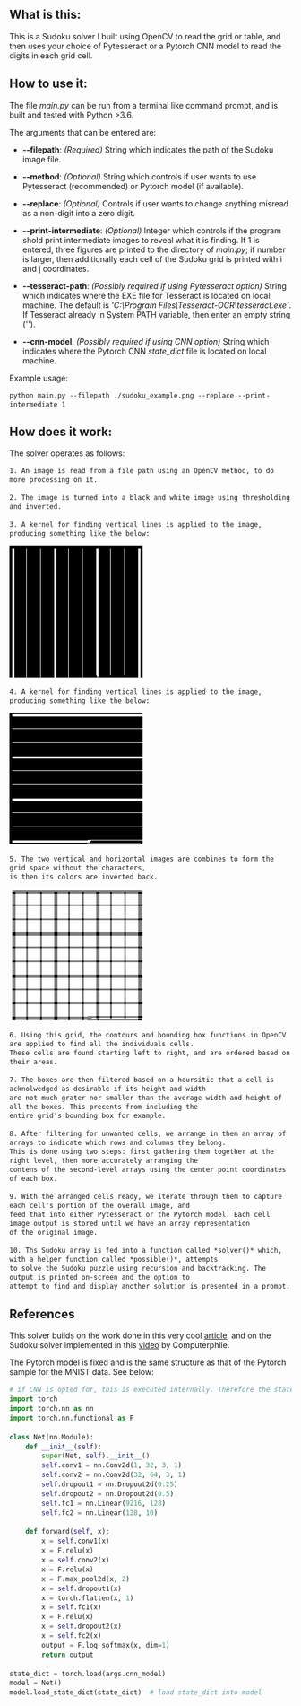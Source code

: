 ## What is this:

This is a Sudoku solver I built using OpenCV to read the grid or table, and then 
uses your choice of Pytesseract or a Pytorch CNN model to read the digits in each grid cell.



## How to use it:

The file *main.py* can be run from a terminal like command prompt, and is built and tested with Python >3.6.

The arguments that can be entered are:
- **--filepath**: *(Required)* String which indicates the path of the Sudoku image file.  

- **--method**: *(Optional)* String which controls if user wants to use Pytesseract (recommended) or Pytorch model (if available).

- **--replace**: *(Optional)* Controls if user wants to change anything misread as a non-digit into a zero digit. 

- **--print-intermediate**: *(Optional)* Integer which controls if the program shold print intermediate images to reveal what 
        it is finding. If 1 is entered, three figures are printed to the directory of *main.py*; if number is larger, then
        additionally each cell of the Sudoku grid is printed with i and j coordinates.

- **--tesseract-path**: *(Possibly required if using Pytesseract option)* String which indicates where the EXE file for 
            Tesseract is located on local machine.
        The default is *'C:\\Program Files\\Tesseract-OCR\\tesseract.exe'*. If Tesseract already in System PATH variable, then enter an empty string ('').
- **--cnn-model**: *(Possibly required if using CNN option)* String which indicates where the Pytorch CNN *state_dict* file is located on local machine.

Example usage:

```commandline
python main.py --filepath ./sudoku_example.png --replace --print-intermediate 1
```
  

## How does it work:

The solver operates as follows:

    1. An image is read from a file path using an OpenCV method, to do more processing on it.
    
    2. The image is turned into a black and white image using thresholding and inverted.
    
    3. A kernel for finding vertical lines is applied to the image, producing something like the below:

![Vertical Lines](/images/sudoku6_vertical_lines.png)

    4. A kernel for finding vertical lines is applied to the image, producing something like the below:

![Horizontl Lines](/images/sudoku6_horizontal_lines.png)

    5. The two vertical and horizontal images are combines to form the grid space without the characters,
    is then its colors are inverted back.

![Grid](/images/sudoku6_grid_lines.png)

    6. Using this grid, the contours and bounding box functions in OpenCV are applied to find all the individuals cells. 
    These cells are found starting left to right, and are ordered based on their areas. 
    
    7. The boxes are then filtered based on a heursitic that a cell is acknolwedged as desirable if its height and width 
    are not much grater nor smaller than the average width and height of all the boxes. This precents from including the
    entire grid's bounding box for example.
    
    8. After filtering for unwanted cells, we arrange in them an array of arrays to indicate which rows and columns they belong.
    This is done using two steps: first gathering them together at the right level, then more accurately arranging the 
    contens of the second-level arrays using the center point coordinates of each box.
    
    9. With the arranged cells ready, we iterate through them to capture each cell's portion of the overall image, and 
    feed that into either Pytesseract or the Pytorch model. Each cell image output is stored until we have an array representation
    of the original image.
    
    10. Ths Sudoku array is fed into a function called *solver()* which, with a helper function called *possible()*, attempts
    to solve the Sudoku puzzle using recursion and backtracking. The output is printed on-screen and the option to
    attempt to find and display another solution is presented in a prompt.

## References

This solver builds on the work done in this very cool [article](https://towardsdatascience.com/a-table-detection-cell-recognition-and-text-extraction-algorithm-to-convert-tables-to-excel-files-902edcf289ec),
and on the Sudoku solver implemented in this [video](https://www.youtube.com/watch?v=G_UYXzGuqvM) by Computerphile.

The Pytorch model is fixed and is the same structure as that of the Pytorch sample for the MNIST data. See below:

```python
# if CNN is opted for, this is executed internally. Therefore the state_dic file must work with the model below:
import torch
import torch.nn as nn
import torch.nn.functional as F

class Net(nn.Module):
    def __init__(self):
        super(Net, self).__init__()
        self.conv1 = nn.Conv2d(1, 32, 3, 1)
        self.conv2 = nn.Conv2d(32, 64, 3, 1)
        self.dropout1 = nn.Dropout2d(0.25)
        self.dropout2 = nn.Dropout2d(0.5)
        self.fc1 = nn.Linear(9216, 128)
        self.fc2 = nn.Linear(128, 10)

    def forward(self, x):
        x = self.conv1(x)
        x = F.relu(x)
        x = self.conv2(x)
        x = F.relu(x)
        x = F.max_pool2d(x, 2)
        x = self.dropout1(x)
        x = torch.flatten(x, 1)
        x = self.fc1(x)
        x = F.relu(x)
        x = self.dropout2(x)
        x = self.fc2(x)
        output = F.log_softmax(x, dim=1)
        return output

state_dict = torch.load(args.cnn_model)
model = Net()
model.load_state_dict(state_dict)  # load state_dict into model
```
